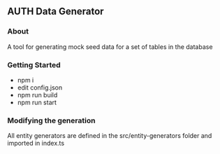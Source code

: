 ## AUTH Data Generator

### About
A tool for generating mock seed data for a set of tables in the database

### Getting Started
- npm i
- edit config.json
- npm run build
- npm run start

### Modifying the generation
All entity generators are defined in the src/entity-generators folder and imported in index.ts
